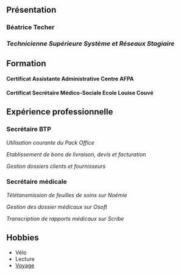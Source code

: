 ## Présentation

### Béatrice Techer

### _Technicienne Supérieure Système et Réseaux Stagiaire_

## Formation

#### Certificat Assistante Administrative Centre AFPA

#### Certificat Secrétaire Médico-Sociale Ecole Louise Couvé
## Expérience professionnelle

### Secrétaire BTP

_Utilisation courante du Pack Office_

_Etablissement de bons de livraison, devis et facturation_

_Gestion dossiers clients et fournisseurs_


### Secrétaire médicale

_Télétansmission de feuilles de soins sur Noémie_

_Gestion des dossier médicaux sur Osoft_

_Transcription de rapports médicaux sur Scribe_

## Hobbies

- Vélo
- Lecture
- [Voyage]

[Voyage]: <https://www.fr.lastminute.com/sejour/>
